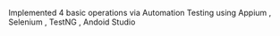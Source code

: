 Implemented 4 basic operations via Automation Testing using Appium , Selenium , TestNG , Andoid Studio

